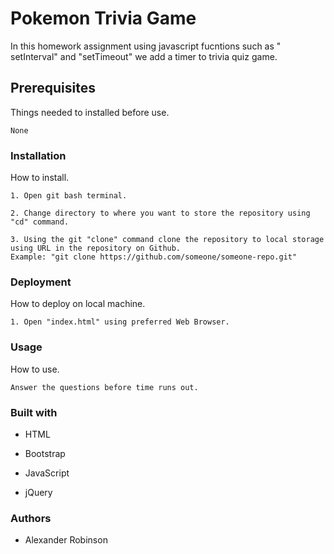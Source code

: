 #  Pokemon Trivia Game

In this homework assignment using javascript fucntions such as " setInterval" and "setTimeout" we add a timer to trivia quiz game.

## Prerequisites

Things needed to installed before use.

```
None
``` 

### Installation

How to install.

```
1. Open git bash terminal.
```

```
2. Change directory to where you want to store the repository using "cd" command. 
```

```
3. Using the git "clone" command clone the repository to local storage using URL in the repository on Github.  
Example: "git clone https://github.com/someone/someone-repo.git"
```


### Deployment

How to deploy on local machine.

```
1. Open "index.html" using preferred Web Browser.
```

### Usage

How to use.

```
Answer the questions before time runs out.
```

### Built with

* HTML

* Bootstrap

* JavaScript

* jQuery

### Authors

* Alexander Robinson